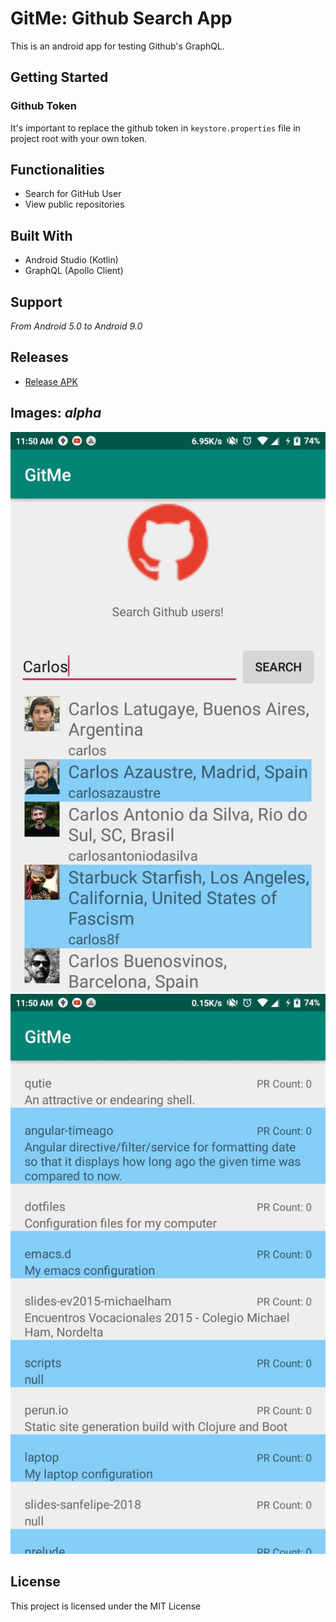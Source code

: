 # GitMe: Github Search App

This is an android app for testing Github's GraphQL.


## Getting Started
### Github Token
It's important to replace the github token in `keystore.properties` file in project root with your own token.


## Functionalities

* Search for GitHub User
* View public repositories

## Built With

* Android Studio (Kotlin)
* GraphQL (Apollo Client)


## Support
*From Android 5.0 to Android 9.0*

## Releases

* [Release APK](https://github.com/karldivad/GitMe/raw/master/app/release/app-release.apk)


## Images: *alpha*

![MainActivity](./README_IMGS/Main.jpg)
![GetRepositoriesActivity](./README_IMGS/Repos.jpg)


## License

This project is licensed under the MIT License